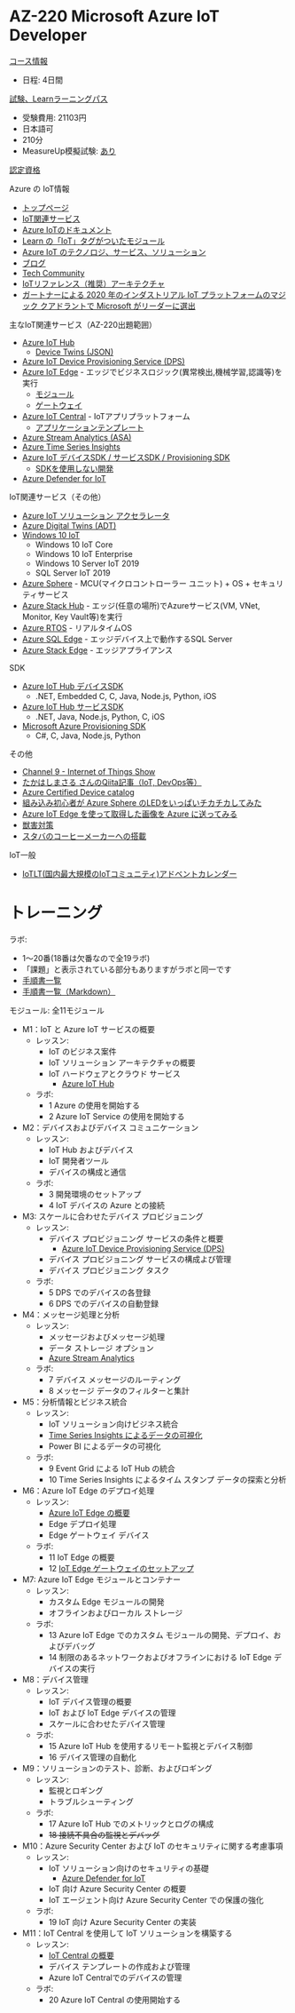 # AZ-220 Microsoft Azure IoT Developer

[コース情報](https://docs.microsoft.com/ja-jp/learn/certifications/courses/az-220t00)

- 日程: 4日間

[試験、Learnラーニングパス](https://docs.microsoft.com/ja-jp/learn/certifications/exams/az-220)

- 受験費用: 21103円
- 日本語可
- 210分
- MeasureUp模擬試験: [あり](https://www.measureup.com/az-220-microsoft-iot-developer.html) 

[認定資格](https://docs.microsoft.com/ja-jp/learn/certifications/azure-iot-developer-specialty)

Azure の IoT情報
- [トップページ](https://azure.microsoft.com/ja-jp/overview/iot/)
- [IoT関連サービス](https://azure.microsoft.com/ja-jp/product-categories/iot/)
- [Azure IoTのドキュメント](https://docs.microsoft.com/ja-jp/azure/iot-fundamentals/)
- [Learn の「IoT」タグがついたモジュール](https://docs.microsoft.com/ja-jp/learn/browse/?products=azure-iot)
- [Azure IoT のテクノロジ、サービス、ソリューション](https://docs.microsoft.com/ja-jp/azure/iot-fundamentals/iot-services-and-technologies)
- [ブログ](https://azure.microsoft.com/ja-jp/blog/topics/internet-of-things/)
- [Tech Community](https://techcommunity.microsoft.com/t5/internet-of-things-iot/ct-p/IoT)
- [IoTリファレンス（推奨）アーキテクチャ](https://docs.microsoft.com/ja-jp/azure/architecture/reference-architectures/iot)
- [ガートナーによる 2020 年のインダストリアル IoT プラットフォームのマジック クアドラントで Microsoft がリーダーに選出](https://azure.microsoft.com/ja-jp/blog/microsoft-named-a-leader-in-gartner-s-2020-magic-quadrant-for-industrial-iot-platforms/)


主なIoT関連サービス（AZ-220出題範囲）

- [Azure IoT Hub](https://azure.microsoft.com/ja-jp/services/iot-hub/)
  - [Device Twins (JSON)](https://docs.microsoft.com/ja-jp/azure/iot-hub/iot-hub-devguide-device-twins)
- [Azure IoT Device Provisioning Service (DPS)](https://docs.microsoft.com/ja-jp/azure/iot-dps/)
- [Azure IoT Edge](https://azure.microsoft.com/ja-jp/services/iot-edge/) - エッジでビジネスロジック(異常検出,機械学習,認識等)を実行
  - [モジュール](https://docs.microsoft.com/ja-jp/azure/iot-edge/iot-edge-modules?view=iotedge-2018-06)
  - [ゲートウェイ](https://docs.microsoft.com/ja-jp/azure/iot-edge/iot-edge-as-gateway?view=iotedge-2018-06)
- [Azure IoT Central](https://docs.microsoft.com/ja-jp/azure/iot-central/core/overview-iot-central) - IoTアプリプラットフォーム
  - [アプリケーションテンプレート](https://docs.microsoft.com/ja-jp/azure/iot-central/core/concepts-app-templates)
- [Azure Stream Analytics (ASA)](https://docs.microsoft.com/ja-jp/azure/stream-analytics/stream-analytics-edge)
- [Azure Time Series Insights](https://azure.microsoft.com/ja-jp/services/time-series-insights/)
- [Azure IoT デバイスSDK / サービスSDK / Provisioning SDK](https://docs.microsoft.com/ja-jp/azure/iot-hub/iot-hub-devguide-sdks)
  - [SDKを使用しない開発](https://docs.microsoft.com/ja-jp/azure/iot-hub/iot-hub-devguide-no-sdk)
- [Azure Defender for IoT](https://docs.microsoft.com/ja-jp/azure/defender-for-iot/)

IoT関連サービス（その他）
- [Azure IoT ソリューション アクセラレータ](https://azure.microsoft.com/ja-jp/features/iot-accelerators/)
- [Azure Digital Twins (ADT)](https://azure.microsoft.com/ja-jp/services/digital-twins/)
- [Windows 10 IoT](https://www.microsoft.com/ja-jp/windowsforbusiness/windows-iot)
  - Windows 10 IoT Core
  - Windows 10 IoT Enterprise
  - Windows 10 Server IoT 2019
  - SQL Server IoT 2019
- [Azure Sphere](https://azure.microsoft.com/ja-jp/services/azure-sphere/) - MCU(マイクロコントローラー ユニット) + OS + セキュリティサービス
- [Azure Stack Hub](https://azure.microsoft.com/ja-jp/products/azure-stack/hub/) - エッジ(任意の場所)でAzureサービス(VM, VNet, Monitor, Key Vault等)を実行
- [Azure RTOS](https://azure.microsoft.com/ja-jp/services/rtos/) - リアルタイムOS
- [Azure SQL Edge](https://azure.microsoft.com/ja-jp/services/sql-edge/) - エッジデバイス上で動作するSQL Server
- [Azure Stack Edge](https://azure.microsoft.com/ja-jp/products/azure-stack/edge/) - エッジアプライアンス

SDK
- [Azure IoT Hub デバイスSDK](https://docs.microsoft.com/ja-jp/azure/iot-hub/iot-hub-devguide-sdks#azure-iot-hub-device-sdks)
  - .NET, Embedded C, C, Java, Node.js, Python, iOS
- [Azure IoT Hub サービスSDK](https://docs.microsoft.com/ja-jp/azure/iot-hub/iot-hub-devguide-sdks#azure-iot-hub-service-sdks)
  - .NET, Java, Node.js, Python, C, iOS
- [Microsoft Azure Provisioning SDK](https://docs.microsoft.com/ja-jp/azure/iot-hub/iot-hub-devguide-sdks#microsoft-azure-provisioning-sdks)
  - C#, C, Java, Node.js, Python

その他
- [Channel 9 - Internet of Things Show](https://channel9.msdn.com/Shows/Internet-of-Things-Show)
- [たかはしまさる さんのQiita記事（IoT, DevOps等）](https://qiita.com/mstakaha1113)
- [Azure Certified Device catalog](https://devicecatalog.azure.com/)
- [組み込み初心者が Azure Sphere のLEDをいっぱいチカチカしてみた](https://qiita.com/y10exxx/items/6b29ed2211a094be16b1)
- [Azure IoT Edge を使って取得した画像を Azure に送ってみる](https://qiita.com/Yoshifumi/items/6c7722d120c51293944e)
- [獣害対策](http://fukui.pcn.club/katsuyama/azure201703/)
- [スタバのコーヒーメーカーへの搭載](https://www.itmedia.co.jp/enterprise/articles/2004/01/news060.html)

IoT一般
- [IoTLT(国内最大規模のIoTコミュニティ)アドベントカレンダー](https://qiita.com/advent-calendar/2020/iotlt)

# トレーニング

ラボ:

- 1～20番(18番は欠番なので全19ラボ)
- 「課題」と表示されている部分もありますがラボと同一です
- [手順書一覧](https://microsoftlearning.github.io/AZ-220JA-Microsoft-Azure-IoT-Developer/)
- [手順書一覧（Markdown）](https://github.com/MicrosoftLearning/AZ-220JA-Microsoft-Azure-IoT-Developer/tree/master/Instructions/Labs)


モジュール: 全11モジュール
- M1：IoT と Azure IoT サービスの概要
  - レッスン:
    - IoT のビジネス案件
    - IoT ソリューション アーキテクチャの概要
    - IoT ハードウェアとクラウド サービス
      - [Azure IoT Hub](iot-hub.md)
  - ラボ:
    - 1 Azure の使用を開始する
    - 2 Azure IoT Service の使用を開始する
- M2：デバイスおよびデバイス コミュニケーション
  - レッスン:
    - IoT Hub およびデバイス
    - IoT 開発者ツール
    - デバイスの構成と通信
  - ラボ:
    - 3 開発環境のセットアップ
    - 4 IoT デバイスの Azure との接続
- M3: スケールに合わせたデバイス プロビジョニング
  - レッスン:
    - デバイス プロビジョニング サービスの条件と概要
      - [Azure IoT Device Provisioning Service (DPS)](iot-dps.md)
    - デバイス プロビジョニング サービスの構成よび管理
    - デバイス プロビジョニング タスク
  - ラボ:
    - 5 DPS でのデバイスの各登録
    - 6 DPS でのデバイスの自動登録
- M4：メッセージ処理と分析
  - レッスン:
    - メッセージおよびメッセージ処理
    - データ ストレージ オプション
    - [Azure Stream Analytics](stream-analytics.md)
  - ラボ:
    - 7 デバイス メッセージのルーティング
    - 8 メッセージ データのフィルターと集計
- M5：分析情報とビジネス統合
  - レッスン:
    - IoT ソリューション向けビジネス統合
    - [Time Series Insights によるデータの可視化](time-series-insights.md)
    - Power BI によるデータの可視化
  - ラボ:
    - 9 Event Grid による IoT Hub の統合
    - 10 Time Series Insights によるタイム スタンプ データの探索と分析
- M6：Azure IoT Edge のデプロイ処理
  - レッスン:
    - [Azure IoT Edge の概要](iot-edge.md)
    - Edge デプロイ処理
    - Edge ゲートウェイ デバイス
  - ラボ:
    - 11 IoT Edge の概要
    - 12 [IoT Edge ゲートウェイのセットアップ](https://github.com/MicrosoftLearning/AZ-220JA-Microsoft-Azure-IoT-Developer/blob/master/Instructions/Labs/LAB_AK_12-setup-an-iot-edge-gateway.md)
- M7: Azure IoT Edge モジュールとコンテナー
  - レッスン:
    - カスタム Edge モジュールの開発
    - オフラインおよびローカル ストレージ
  - ラボ:
    - 13 Azure IoT Edge でのカスタム モジュールの開発、デプロイ、およびデバッグ
    - 14 制限のあるネットワークおよびオフラインにおける IoT Edge デバイスの実行
- M8：デバイス管理
  - レッスン:
    - IoT デバイス管理の概要
    - IoT および IoT Edge デバイスの管理
    - スケールに合わせたデバイス管理
  - ラボ:
    - 15 Azure IoT Hub を使用するリモート監視とデバイス制御
    - 16 デバイス管理の自動化
- M9：ソリューションのテスト、診断、およびロギング
  - レッスン:
    - 監視とロギング
    - トラブルシューティング
  - ラボ:
    - 17 Azure IoT Hub でのメトリックとログの構成
    - ~~18 接続不具合の監視とデバッグ~~
- M10：Azure Security Center および IoT のセキュリティに関する考慮事項
  - レッスン:
    - IoT ソリューション向けのセキュリティの基礎
      - [Azure Defender for IoT](defender-for-iot.md)
    - IoT 向け Azure Security Center の概要
    - IoT エージェント向け Azure Security Center での保護の強化
  - ラボ:
    - 19 IoT 向け Azure Security Center の実装
- M11：IoT Central を使用して IoT ソリューションを構築する
  - レッスン:
    - [IoT Central の概要](iot-central.md)
    - デバイス テンプレートの作成および管理
    - Azure IoT Centralでのデバイスの管理
  - ラボ:
    - 20 Azure IoT Central の使用開始する
